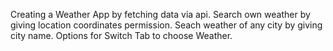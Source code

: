 Creating a Weather App by fetching data via api.
Search own weather by giving location coordinates permission.
Seach weather of any city by giving city name.
Options for Switch Tab to choose Weather.
